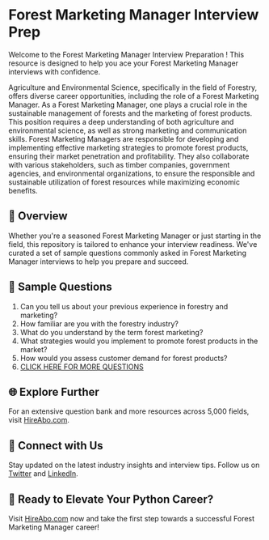 # Forest Marketing Manager Interview Prep

Welcome to the Forest Marketing Manager Interview Preparation ! This resource is designed to help you ace your Forest Marketing Manager interviews with confidence.

Agriculture and Environmental Science, specifically in the field of Forestry, offers diverse career opportunities, including the role of a Forest Marketing Manager. As a Forest Marketing Manager, one plays a crucial role in the sustainable management of forests and the marketing of forest products. This position requires a deep understanding of both agriculture and environmental science, as well as strong marketing and communication skills. Forest Marketing Managers are responsible for developing and implementing effective marketing strategies to promote forest products, ensuring their market penetration and profitability. They also collaborate with various stakeholders, such as timber companies, government agencies, and environmental organizations, to ensure the responsible and sustainable utilization of forest resources while maximizing economic benefits.

## 🚀 Overview

Whether you're a seasoned Forest Marketing Manager or just starting in the field, this repository is tailored to enhance your interview readiness. We've curated a set of sample questions commonly asked in Forest Marketing Manager interviews to help you prepare and succeed.

## 📝 Sample Questions

1. Can you tell us about your previous experience in forestry and marketing?
2. How familiar are you with the forestry industry?
3. What do you understand by the term forest marketing?
4. What strategies would you implement to promote forest products in the market?
5. How would you assess customer demand for forest products?
6. [CLICK HERE FOR MORE QUESTIONS](https://hireabo.com/job/10_2_42/Forest%20Marketing%20Manager)

## 🌐 Explore Further

For an extensive question bank and more resources across 5,000 fields, visit [HireAbo.com](https://www.hireabo.com).

## 📱 Connect with Us

Stay updated on the latest industry insights and interview tips. Follow us on [Twitter](https://twitter.com/hireabo) and [LinkedIn](https://www.linkedin.com/in/hire-abo-3609972a8/).

## 🚀 Ready to Elevate Your Python Career?

Visit [HireAbo.com](https://www.hireabo.com) now and take the first step towards a successful Forest Marketing Manager career!